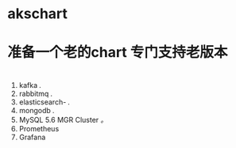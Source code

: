 # akschart
# 准备一个老的chart 专门支持老版本
#
1.	kafka               *.*
2.	rabbitmq            *.*
3.	elasticsearch-      *.*
4.	mongodb             *.*
5.  MySQL  5.6  MGR Cluster *。*
6.  Prometheus
7.  Grafana

